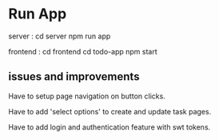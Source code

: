 # Run App

server :
cd server
npm run app

frontend :
cd frontend
cd todo-app
npm start

## issues and improvements

Have to setup page navigation on button clicks.

Have to add 'select options' to create and update task pages.

Have to add login and authentication feature with swt tokens.

